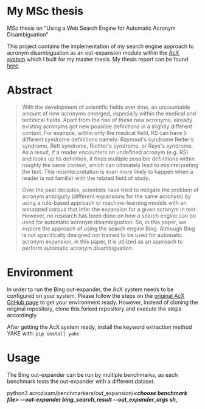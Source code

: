 # My MSc thesis
MSc thesis on "Using a Web Search Engine for Automatic Acronym Disambiguation"


This project contains the implementation of my search engine approach to acronym disambiguation as an out-expansion module within the [AcX system](https://github.com/JoaoLMPereira/acx-acronym-expander) which I built for my master thesis. My thesis report can be found [here](https://doi.org/10.13140/RG.2.2.28321.58728).

# Abstract
> With the development of scientific fields over time, an uncountable amount of new acronyms emerged, especially within the medical and technical fields. 
Apart from the rise of these new acronyms, already existing acronyms got new possible definitions in a slightly different context. For example, within only the medical field, RS can have 5 different syndrome definitions namely: Raynoud's syndrome Reiter's syndrome, Rett syndrome, Richter's syndrome, or Reye's syndrome. As a result, if a reader encounters an undefined acronym (e.g. RS) and looks up its definition, it finds multiple possible definitions within roughly the same context, which can ultimately lead to misinterpreting the text. This misinterpretation is even more likely to happen when a reader is not familiar with the related field of study.
> 
> Over the past decades, scientists have tried to mitigate the problem of acronym ambiguity (different expansions for the same acronym) by using a rule-based approach or machine-learning models with an annotated corpus that infer the expansion for a given acronym in text. However, no research has been done on how a search engine can be used for automatic acronym disambiguation. So, in this paper, we explore the approach of using the search engine Bing. Although Bing is not specifically designed nor trained to be used for automatic acronym expansion, in this paper, it is utilized as an approach to perform automatic acronym disambiguation.

# Environment
In order to run the Bing out-expander, the AcX system needs to be configured on your system. Please follow the steps on the [original AcX GitHub page](https://github.com/JoaoLMPereira/acx-acronym-expander) to get your environment ready. However, instead of cloning the original repository, clone this forked repository and execute the steps accordingly.

After getting the AcX system ready, install the keyword extraction method YAKE with: `pip install yake`

# Usage
The Bing out-expander can be run by multiple benchmarks, as each benchmark tests the out-expander with a different dataset.

python3 acrodisam/benchmarkers/out_expansion/<strong><em>\<choose benchmark file\><em><strong> --out-expander bing_search_result --out_expander_args sh,
